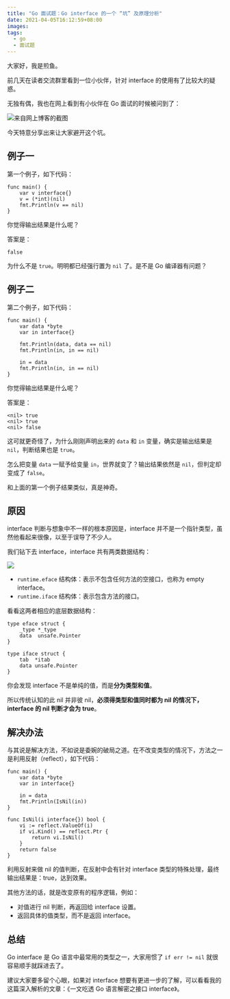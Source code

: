 ```yaml
---
title: "Go 面试题：Go interface 的一个 “坑” 及原理分析"
date: 2021-04-05T16:12:59+08:00
images:
tags: 
  - go
  - 面试题
---
```


大家好，我是煎鱼。

前几天在读者交流群里看到一位小伙伴，针对 interface 的使用有了比较大的疑惑。

无独有偶，我也在网上看到有小伙伴在 Go 面试的时候被问到了：


![来自网上博客的截图](https://imgkr2.cn-bj.ufileos.com/47298525-071e-48a8-9fef-6f3c877efc87.png?UCloudPublicKey=TOKEN_8d8b72be-579a-4e83-bfd0-5f6ce1546f13&Signature=KulDMev7hDbYxm3oA2y%252FF4uuiXw%253D&Expires=1615902011)

今天特意分享出来让大家避开这个坑。

## 例子一

第一个例子，如下代码：


```golang
func main() {
    var v interface{}
    v = (*int)(nil)
    fmt.Println(v == nil)
}
```

你觉得输出结果是什么呢？

答案是：

```
false
```
为什么不是 `true`。明明都已经强行置为 `nil` 了。是不是 Go 编译器有问题？

## 例子二

第二个例子，如下代码：

```golang
func main() {
    var data *byte
    var in interface{}

    fmt.Println(data, data == nil)
    fmt.Println(in, in == nil)

    in = data
    fmt.Println(in, in == nil)
}
```

你觉得输出结果是什么呢？

答案是：

```
<nil> true
<nil> true
<nil> false
```

这可就更奇怪了，为什么刚刚声明出来的 `data` 和 `in` 变量，确实是输出结果是 `nil`，判断结果也是 `true`。

怎么把变量 `data` 一赋予给变量 `in`，世界就变了？输出结果依然是 `nil`，但判定却变成了 `false`。

和上面的第一个例子结果类似，真是神奇。

## 原因

interface 判断与想象中不一样的根本原因是，interface 并不是一个指针类型，虽然他看起来很像，以至于误导了不少人。

我们钻下去 interface，interface 共有两类数据结构：

![](https://imgkr2.cn-bj.ufileos.com/560dcab5-e436-4a2c-bfee-6eba6faee1d2.png?UCloudPublicKey=TOKEN_8d8b72be-579a-4e83-bfd0-5f6ce1546f13&Signature=HF1wka8F9MTc%252FVCTrMjhASpeeE4%253D&Expires=1615900476)

- `runtime.eface` 结构体：表示不包含任何方法的空接口，也称为 empty interface。
- `runtime.iface` 结构体：表示包含方法的接口。

看看这两者相应的底层数据结构：

```golang
type eface struct {
    _type *_type
    data  unsafe.Pointer
}

type iface struct {
    tab  *itab
    data unsafe.Pointer
}
```

你会发现 interface 不是单纯的值，而是**分为类型和值**。

所以传统认知的此 nil 并非彼 nil，**必须得类型和值同时都为 nil 的情况下，interface 的 nil 判断才会为 true**。

## 解决办法

与其说是解决方法，不如说是委婉的破局之道。在不改变类型的情况下，方法之一是利用反射（reflect），如下代码：

```golang
func main() {
    var data *byte
    var in interface{}

    in = data
    fmt.Println(IsNil(in))
}

func IsNil(i interface{}) bool {
    vi := reflect.ValueOf(i)
    if vi.Kind() == reflect.Ptr {
        return vi.IsNil()
    }
    return false
}
```

利用反射来做 nil 的值判断，在反射中会有针对 interface 类型的特殊处理，最终输出结果是：true，达到效果。

其他方法的话，就是改变原有的程序逻辑，例如：
- 对值进行 nil 判断，再返回给 interface 设置。
- 返回具体的值类型，而不是返回 interface。

## 总结

Go interface 是 Go 语言中最常用的类型之一，大家用惯了 `if err != nil` 就很容易顺手就踩进去了。

建议大家要多留个心眼，如果对 interface 想要有更进一步的了解，可以看看我的这篇深入解析的文章：《一文吃透 Go 语言解密之接口 interface》。

